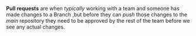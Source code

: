 **Pull requests** are when _typically_ working with a team and someone has made changes to a Branch ,but before they can _push_ those changes to the _main_ repository they need to be approved by the rest of the team before we see any actual changes.

